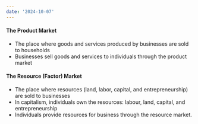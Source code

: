 ```yaml
---
date: '2024-10-07'
---
```

#### The Product Market
- The place where goods and services produced by businesses are sold to households
- Businesses sell goods and services to individuals through the product market
#### The Resource (Factor) Market
- The place where resources (land, labor, capital, and entrepreneurship) are sold to businesses
- In capitalism, individuals own the resources: labour, land, capital, and entrepreneurship
- Individuals provide resources for business through the resource market.
